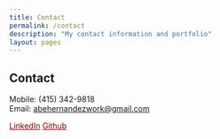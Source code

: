 ```yaml
---
title: Contact
permalink: /contact
description: "My contact information and portfolio"
layout: pages
---
```


<h2> Contact </h2>

Mobile: (415) 342-9818 <br />
Email: abehernandezwork@gmail.com

<a href="https://www.linkedin.com/in/abraham-hernandez-8951971b7/" style="color: #800000;">
LinkedIn</a>

<a href="https://github.com/cicadaenjoyer" style="color: #800000;">
Github</a>